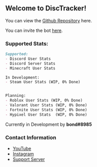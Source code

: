 ## Welcome to DiscTracker!

You can view the [Github Repository](https://github.com/BlueOrcaz/disctracker) here.

You can invite the bot [here](https://discord.com/api/oauth2/authorize?client_id=964009700452597800&permissions=8&scope=bot%20applications.commands).

### Supported Stats:

```markdown
Supported:
- Discord User Stats
- Discord Server Stats
- Minecraft User Stats

In Development:
- Steam User Stats (WIP, 0% Done)


Planning:
- Roblox User Stats (WIP, 0% Done)
- Valorant User Stats (WIP, 0% Done)
- Fortnite User Stats (WIP, 0% Done)
- Hypixel User Stats  (WIP, 0% Done)
```

Currently in Development by **bond#8985**

### Contact Information
- [YouTube](https://www.youtube.com/channel/UCxbJH5cCtnxyKxMoUkjVifg)
- [Instagram](https://www.instagram.com/bondmtran/?hl=en)
- [Support Server](https://discord.gg/Q6BNJP8awe)
